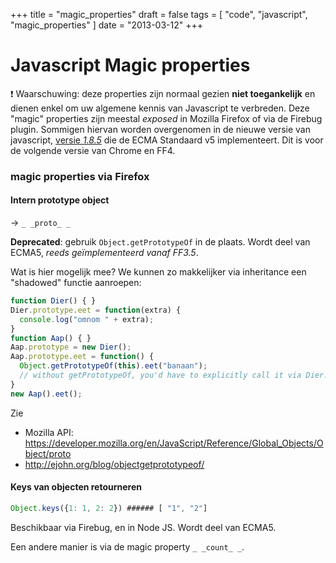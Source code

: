 +++
title = "magic_properties"
draft = false
tags = [
    "code",
    "javascript",
    "magic_properties"
]
date = "2013-03-12"
+++
# Javascript Magic properties 

:exclamation: Waarschuwing: deze properties zijn normaal gezien **niet toegankelijk** en dienen enkel om uw algemene kennis van Javascript te verbreden. Deze "magic" properties zijn meestal *exposed* in Mozilla Firefox of via de Firebug plugin. Sommigen hiervan worden overgenomen in de nieuwe versie van javascript, [versie *1.8.5*](https://developer.mozilla.org/en/JavaScript/New_in_JavaScript/1.8.5) die de ECMA Standaard v5 implementeert. Dit is voor de volgende versie van Chrome en FF4.

### magic properties via Firefox 

#### Intern prototype object 

-> `_ _proto_ _`

**Deprecated**: gebruik `Object.getPrototypeOf` in de plaats. Wordt deel van ECMA5, *reeds geïmplementeerd vanaf FF3.5*.

Wat is hier mogelijk mee? We kunnen zo makkelijker via inheritance een "shadowed" functie aanroepen:

```javascript
function Dier() { }
Dier.prototype.eet = function(extra) {
  console.log("omnom " + extra);
}
function Aap() { }
Aap.prototype = new Dier();
Aap.prototype.eet = function() {
  Object.getPrototypeOf(this).eet("banaan");
  // without getPrototypeOf, you'd have to explicitly call it via Dier.prototype.eet
}
new Aap().eet();
```

Zie
  * Mozilla API: https://developer.mozilla.org/en/JavaScript/Reference/Global_Objects/Object/proto
  * http://ejohn.org/blog/objectgetprototypeof/

#### Keys van objecten retourneren 

```javascript
Object.keys({1: 1, 2: 2}) ###### [ "1", "2"] 
```

Beschikbaar via Firebug, en in Node JS. Wordt deel van ECMA5.

Een andere manier is via de magic property `_ _count_ _`.
